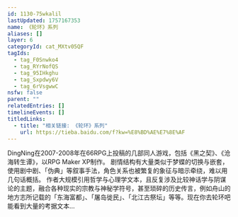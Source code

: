 ```yaml
---
id: 1130-75wkalil
lastUpdated: 1757167353
name: 《轮环》系列
aliases: []
layer: 6
categoryId: cat_MXtv05QF
tagIds:
  - tag_F0Snwko4
  - tag_RYrNofQS
  - tag_95IHkghu
  - tag_Sxpdwy6V
  - tag_6rVsgwwC
nsfw: false
parent: ""
relatedEntries: []
timelineEvents: []
titledLinks:
  - title: "相关链接: 《轮环》系列"
    url: https://tieba.baidu.com/f?kw=%E8%BD%AE%E7%8E%AF
---
```


DingNing在2007-2008年在66RPG上投稿的几部同人游戏，包括《黑之契》、《沧海转生谭》，以RPG Maker XP制作。 剧情结构有大量类似于梦蝶的切换与嵌套，使用剧中剧、「伪典」等叙事手法，角色关系也被繁复的象征与暗示牵绕，难以用几句话概括。 作者大规模引用哲学与心理学文本，且反复涉及比较神话学与阴谋论的主题，融合各种现实的宗教与神秘学符号，甚至琐碎的历史传言，例如舟山的地方志所记载的「东海富都」、「屠岛徙民」、「北江古祭坛」等等。现在你去轮环吧能看到大量的考据文本…